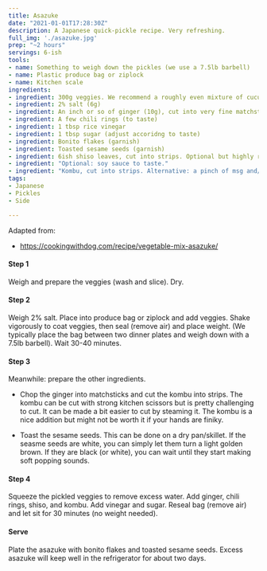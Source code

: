 ```yaml
---
title: Asazuke
date: "2021-01-01T17:28:30Z"
description: A Japanese quick-pickle recipe. Very refreshing.
full_img: './asazuke.jpg'
prep: "~2 hours"
servings: 6-ish
tools:
- name: Something to weigh down the pickles (we use a 7.5lb barbell)
- name: Plastic produce bag or ziplock
- name: Kitchen scale
ingredients:
- ingredient: 300g veggies. We recommend a roughly even mixture of cucumber, daikon radish, and nappa cabbage. If necessary, you can omit one of these. We have not tried subsituting an ingredient for anything else, but the original recipe also calls for carrot.
- ingredient: 2% salt (6g)
- ingredient: An inch or so of ginger (10g), cut into very fine matchsticks
- ingredient: A few chili rings (to taste)
- ingredient: 1 tbsp rice vinegar
- ingredient: 1 tbsp sugar (adjust accoridng to taste)
- ingredient: Bonito flakes (garnish)
- ingredient: Toasted sesame seeds (garnish)
- ingredient: 6ish shiso leaves, cut into strips. Optional but highly recommended.
- ingredient: "Optional: soy sauce to taste."
- ingredient: "Kombu, cut into strips. Alternative: a pinch of msg and/or extra bonito flakes."
tags:
- Japanese
- Pickles
- Side

---
```


Adapted from:
  - https://cookingwithdog.com/recipe/vegetable-mix-asazuke/

#### Step 1

Weigh and prepare the veggies (wash and slice). Dry.

#### Step 2

Weigh 2% salt. Place into produce bag or ziplock and add veggies. Shake vigorously to coat veggies, then seal (remove air) and place weight. (We typically place the bag between two dinner plates and weigh down with a 7.5lb barbell). Wait 30-40 minutes.

#### Step 3

Meanwhile: prepare the other ingredients. 

* Chop the ginger into matchsticks and cut the kombu into strips. The kombu can be cut with strong kitchen scissors but is pretty challenging to cut. It can be made a bit easier to cut by steaming it. The kombu is a nice addition but might not be worth it if your hands are finiky.

* Toast the sesame seeds. This can be done on a dry pan/skillet. If the seasme seeds are white, you can simply let them turn a light golden brown. If they are black (or white), you can wait until they start making soft popping sounds.

#### Step 4

Squeeze the pickled veggies to remove excess water. Add ginger, chili rings, shiso, and kombu. Add vinegar and sugar. Reseal bag (remove air) and let sit for 30 minutes (no weight needed).

#### Serve

Plate the asazuke with bonito flakes and toasted sesame seeds. Excess asazuke will keep well in the refrigerator for about two days.

